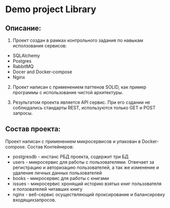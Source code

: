 # Demo project Library
## Описание:
1) Проект создан в рамках контрольного задания по навыкам исползования сервисов:
* SQLAlchemy
* Postgres
* RabbitMQ
* Docer and Docker-compose
* Nginx

2) Проект написан с применением паттенов SOLID, как пример программы с использование чистой архитектуры.

3) Результатом проекта является API сервис.
При его сздании не соблюдались стандарты REST, используются только GET и POST запросы.

## Состав проекта:
Проект написан с применением микросервисов и упакован в Docker-compose.
Состав Контейнеров:
* postgresdb - инстанс РБД проекта, содержит три БД
* users - микросервис для работы с пользователями. Отвечает за регистрацию и авторизацию пользователей, а так же изменение и удаление личных данных пользователей
* books - микросервис для работы с книгами
* issues - микросервис хронящий историю взятых книг пользователя и ползователей читавших книгу
* nginx - веб-сервис осуществляющий проксирование и балансировку входящихзапросов.

